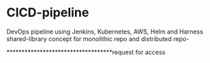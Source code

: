# CICD-pipeline
DevOps pipeline
using Jenkins, Kubernetes, AWS, Helm and Harness
shared-library concept for monolithic repo and distributed repo- 



***********************************request for access
